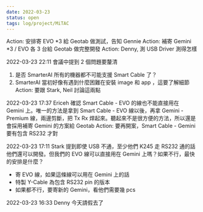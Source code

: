 ```yaml
---
date: 2022-03-23
status: open
tags: log/project/MiTAC
---
```


Action: 安排寄 EVO \*3 給 Geotab 做測試，告知 Gennie
Action: 補寄 Gemini \*3 / EVO 各 3 台給 Geotab 做完整開發
Action: Denny, 測 USB Driver 測得怎樣

2022-03-23 22:11
會議中提到 2 個問題要釐清
1. 是否 SmarterAI 所有的機器都不可能支援 Smart Cable 了？
2. SmarterAI 當初好像有遇到什麼困難在安裝 image 和 app ，這要了解細節
Action: 要跟 Stark, Neil 討論這兩點


2022-03-23 17:37
Ericeh 確認 Smart Cable - EVO 的線也不能直接用在 Gemini 上。唯一的方法是拿到 Smart Cable - EVO 線以後，再拿 Gemini - Premium 線，兩邊剪斷，把 Tx Rx 焊起來。聽起來不是很方便的方法，所以還是會採用補寄 Gemini 的方案給 Geotab
Action: 要再開案，Smart Cable - Gemini 要有包含 RS232 才對

2022-03-23 17:11
Stark 提到即使 USB 不通，至少他們 K245 走 RS232 通的話他們還可以開發。但我們的 EVO 線可以直接用在 Gemini 上嗎？如果不行，最快的安排是什麼？
- 寄 EVO 線，如果這條線可以用在 Gemini 上的話
- 特製 Y-Cable 為包含 RS232 pin 的版本
- 如果都不行，要寄新的 Gemini，看他們需要幾 pcs

2022-03-23 16:33
Denny 今天請假去了